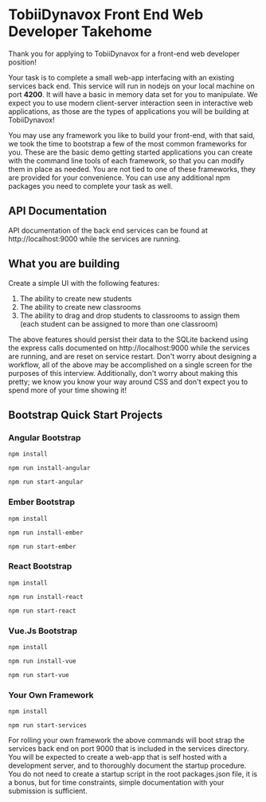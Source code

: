# TobiiDynavox Front End Web Developer Takehome

Thank you for applying to TobiiDynavox for a front-end web developer position!

Your task is to complete a small web-app interfacing with an existing services back end. This service will run in nodejs on your local machine on port **4200**. It will have a basic in memory data set for you to manipulate. We expect you to use modern client-server interaction seen in interactive web applications, as those are the types of applications you will be building at TobiiDynavox!

You may use any framework you like to build your front-end, with that said, we took the time to bootstrap a few of the most common frameworks for you. These are the basic demo getting started applications you can create with the command line tools of each framework, so that you can modify them in place as needed. You are not tied to one of these frameworks, they are provided for your convenience. You can use any additional npm packages you need to complete your task as well.

## API Documentation

API documentation of the back end services can be found at http://localhost:9000 while the services are running.

## What you are building

Create a simple UI with the following features:
1. The ability to create new students
2. The ability to create new classrooms
3. The ability to drag and drop students to classrooms to assign them (each student can be assigned to more than one classroom)

The above features should persist their data to the SQLite backend using the express calls documented on http://localhost:9000 while the services are running, and are reset on service restart. Don't worry about designing a workflow, all of the above may be accomplished on a single screen for the purposes of this interview. Additionally, don't worry about making this pretty; 
we know you know your way around CSS and don't expect you to spend more of your time showing it!

## Bootstrap Quick Start Projects

### Angular Bootstrap

`npm install`

`npm run install-angular`

`npm run start-angular`

### Ember Bootstrap

`npm install`

`npm run install-ember`

`npm run start-ember`

### React Bootstrap

`npm install`

`npm run install-react`

`npm run start-react`

### Vue.Js Bootstrap

`npm install`

`npm run install-vue`

`npm run start-vue`

### Your Own Framework

`npm install`

`npm run start-services`

For rolling your own framework the above commands will boot strap the services back end on port 9000 that is included in the services directory. You will be expected to create a web-app that is self hosted with a development server, and to thoroughly document the startup procedure. You do not need to create a startup script in the root packages.json file, it is a bonus, but for time constraints, simple documentation with your submission is sufficient.